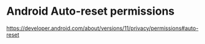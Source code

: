 # Android Auto-reset permissions

https://developer.android.com/about/versions/11/privacy/permissions#auto-reset